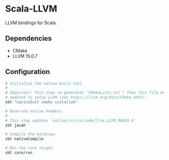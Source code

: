 # Scala-LLVM

LLVM bindings for Scala.

## Dependencies

* CMake
* LLVM 15.0.7

## Configuration

```bash
# Initialize the native build tool.
#
# Important: This step re-generates `CMakeLists.txt`! Then this file must be
# updated to setup LLVM (see https://llvm.org/docs/CMake.html).
sbt "nativeInit cmake scalallvm"

# Generate native headers.
#
# This step updates `native/src/include/llvm_LLVM_00024.h`
sbt javah

# Compile the bindings.
sbt nativeCompile

# Run the core target.
sbt core/run
```
